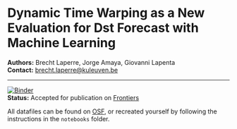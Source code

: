 # Dynamic Time Warping as a New Evaluation for Dst Forecast with Machine Learning

__Authors:__ Brecht Laperre, Jorge Amaya, Giovanni Lapenta  
__Contact:__ brecht.laperre@kuleuven.be

----
 [![Binder](https://mybinder.org/badge_logo.svg)](https://mybinder.org/v2/gh/brechtlaperre/DTW_measure/master?filepath=notebooks)  
__Status:__ Accepted for publication on [Frontiers](https://www.Frontiersin.org)

All datafiles can be found on [OSF](https://osf.io/nrh7m/), or recreated yourself by following the instructions in the `notebooks` folder.
